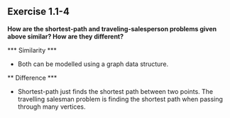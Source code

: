 ## Exercise 1.1-4

**How are the shortest-path and traveling-salesperson problems given above similar? How are they different?**


*** Similarity ***

- Both can be modelled using a graph data structure.


** Difference ***

- Shortest-path just finds the shortest path between two points. The travelling salesman problem is finding the shortest path when passing through many vertices.